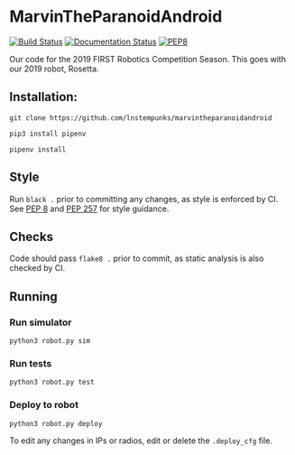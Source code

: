 # MarvinTheParanoidAndroid

[![Build Status](https://travis-ci.org/lnstempunks/MarvinTheParanoidAndroid.svg?branch=master)](https://travis-ci.org/lnstempunks/MarvinTheParanoidAndroid)
[![Documentation Status](https://readthedocs.org/projects/marvintheparanoidandroid/badge/?version=latest)](https://marvintheparanoidandroid.readthedocs.io/en/latest/?badge=latest)
[![PEP8](https://img.shields.io/badge/code%20style-pep8-orange.svg)](https://www.python.org/dev/peps/pep-0008/)

Our code for the 2019 FIRST Robotics Competition Season. This goes with our 2019 robot, Rosetta.



## Installation: 

```git clone https://github.com/lnstempunks/marvintheparanoidandroid```

```pip3 install pipenv```

```pipenv install```

## Style

Run ```black .``` prior to committing any changes, as style is enforced by CI.
See [PEP 8](https://www.python.org/dev/peps/pep-0008/) and [PEP 257](https://www.python.org/dev/peps/pep-0257/) for style guidance.

## Checks

Code should pass ```flake8 .``` prior to commit, as static analysis is also checked by CI.

## Running

### Run simulator
```python3 robot.py sim```
### Run tests
```python3 robot.py test```
### Deploy to robot
```python3 robot.py deploy```

To edit any changes in IPs or radios, edit or delete the ```.deploy_cfg``` file.
